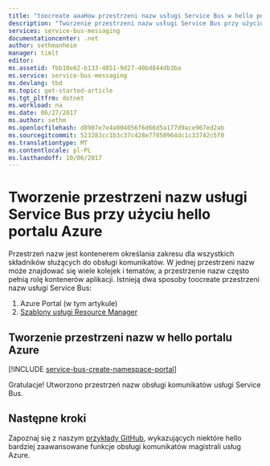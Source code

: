 ```yaml
---
title: "toocreate aaaHow przestrzeni nazw usługi Service Bus w hello portalu Azure | Dokumentacja firmy Microsoft"
description: "Tworzenie przestrzeni nazw usługi Service Bus przy użyciu hello portalu Azure."
services: service-bus-messaging
documentationcenter: .net
author: sethmanheim
manager: timlt
editor: 
ms.assetid: fbb10e62-b133-4851-9d27-40bd844db3ba
ms.service: service-bus-messaging
ms.devlang: tbd
ms.topic: get-started-article
ms.tgt_pltfrm: dotnet
ms.workload: na
ms.date: 06/27/2017
ms.author: sethm
ms.openlocfilehash: d8907e7e4a804056f6d66d5a177d9ace967ed2ab
ms.sourcegitcommit: 523283cc1b3c37c428e77850964dc1c33742c5f0
ms.translationtype: MT
ms.contentlocale: pl-PL
ms.lasthandoff: 10/06/2017
---
```

# <a name="create-a-service-bus-namespace-using-hello-azure-portal"></a>Tworzenie przestrzeni nazw usługi Service Bus przy użyciu hello portalu Azure

Przestrzeń nazw jest kontenerem określania zakresu dla wszystkich składników służących do obsługi komunikatów. W jednej przestrzeni nazw może znajdować się wiele kolejek i tematów, a przestrzenie nazw często pełnią rolę kontenerów aplikacji. Istnieją dwa sposoby toocreate przestrzeni nazw usługi Service Bus:

1. Azure Portal (w tym artykule)
2. [Szablony usługi Resource Manager][create-namespace-using-arm]

## <a name="create-a-namespace-in-hello-azure-portal"></a>Tworzenie przestrzeni nazw w hello portalu Azure

[!INCLUDE [service-bus-create-namespace-portal](../../includes/service-bus-create-namespace-portal.md)]

Gratulacje! Utworzono przestrzeń nazw obsługi komunikatów usługi Service Bus.

## <a name="next-steps"></a>Następne kroki

Zapoznaj się z naszym [przykłady GitHub][github-samples], wykazujących niektóre hello bardziej zaawansowane funkcje obsługi komunikatów magistrali usług Azure.

[create-namespace-using-arm]: service-bus-resource-manager-overview.md
[github-samples]: https://github.com/Azure/azure-service-bus/tree/master/samples

